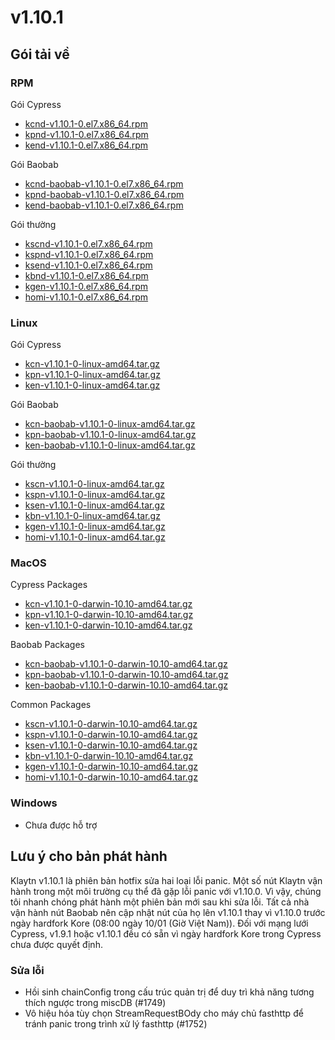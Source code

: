# v1.10.1

## Gói tải về <a id="package-downloads"></a>

### RPM <a id="rpm"></a>

Gói Cypress

- [kcnd-v1.10.1-0.el7.x86_64.rpm](https://packages.klaytn.net/klaytn/v1.10.1/kcnd-v1.10.1-0.el7.x86_64.rpm)
- [kpnd-v1.10.1-0.el7.x86_64.rpm](https://packages.klaytn.net/klaytn/v1.10.1/kpnd-v1.10.1-0.el7.x86_64.rpm)
- [kend-v1.10.1-0.el7.x86_64.rpm](https://packages.klaytn.net/klaytn/v1.10.1/kend-v1.10.1-0.el7.x86_64.rpm)

Gói Baobab

- [kcnd-baobab-v1.10.1-0.el7.x86_64.rpm](https://packages.klaytn.net/klaytn/v1.10.1/kcnd-baobab-v1.10.1-0.el7.x86_64.rpm)
- [kpnd-baobab-v1.10.1-0.el7.x86_64.rpm](https://packages.klaytn.net/klaytn/v1.10.1/kpnd-baobab-v1.10.1-0.el7.x86_64.rpm)
- [kend-baobab-v1.10.1-0.el7.x86_64.rpm](https://packages.klaytn.net/klaytn/v1.10.1/kend-baobab-v1.10.1-0.el7.x86_64.rpm)

Gói thường

- [kscnd-v1.10.1-0.el7.x86_64.rpm](https://packages.klaytn.net/klaytn/v1.10.1/kscnd-v1.10.1-0.el7.x86_64.rpm)
- [kspnd-v1.10.1-0.el7.x86_64.rpm](https://packages.klaytn.net/klaytn/v1.10.1/kspnd-v1.10.1-0.el7.x86_64.rpm)
- [ksend-v1.10.1-0.el7.x86_64.rpm](https://packages.klaytn.net/klaytn/v1.10.1/ksend-v1.10.1-0.el7.x86_64.rpm)
- [kbnd-v1.10.1-0.el7.x86_64.rpm](https://packages.klaytn.net/klaytn/v1.10.1/kbnd-v1.10.1-0.el7.x86_64.rpm)
- [kgen-v1.10.1-0.el7.x86_64.rpm](https://packages.klaytn.net/klaytn/v1.10.1/kgen-v1.10.1-0.el7.x86_64.rpm)
- [homi-v1.10.1-0.el7.x86_64.rpm](https://packages.klaytn.net/klaytn/v1.10.1/homi-v1.10.1-0.el7.x86_64.rpm)

### Linux <a id="linux"></a>

Gói Cypress

- [kcn-v1.10.1-0-linux-amd64.tar.gz](https://packages.klaytn.net/klaytn/v1.10.1/kcn-v1.10.1-0-linux-amd64.tar.gz)
- [kpn-v1.10.1-0-linux-amd64.tar.gz](https://packages.klaytn.net/klaytn/v1.10.1/kpn-v1.10.1-0-linux-amd64.tar.gz)
- [ken-v1.10.1-0-linux-amd64.tar.gz](https://packages.klaytn.net/klaytn/v1.10.1/ken-v1.10.1-0-linux-amd64.tar.gz)

Gói Baobab

- [kcn-baobab-v1.10.1-0-linux-amd64.tar.gz](https://packages.klaytn.net/klaytn/v1.10.1/kcn-baobab-v1.10.1-0-linux-amd64.tar.gz)
- [kpn-baobab-v1.10.1-0-linux-amd64.tar.gz](https://packages.klaytn.net/klaytn/v1.10.1/kpn-baobab-v1.10.1-0-linux-amd64.tar.gz)
- [ken-baobab-v1.10.1-0-linux-amd64.tar.gz](https://packages.klaytn.net/klaytn/v1.10.1/ken-baobab-v1.10.1-0-linux-amd64.tar.gz)

Gói thường

- [kscn-v1.10.1-0-linux-amd64.tar.gz](https://packages.klaytn.net/klaytn/v1.10.1/kscn-v1.10.1-0-linux-amd64.tar.gz)
- [kspn-v1.10.1-0-linux-amd64.tar.gz](https://packages.klaytn.net/klaytn/v1.10.1/kspn-v1.10.1-0-linux-amd64.tar.gz)
- [ksen-v1.10.1-0-linux-amd64.tar.gz](https://packages.klaytn.net/klaytn/v1.10.1/ksen-v1.10.1-0-linux-amd64.tar.gz)
- [kbn-v1.10.1-0-linux-amd64.tar.gz](https://packages.klaytn.net/klaytn/v1.10.1/kbn-v1.10.1-0-linux-amd64.tar.gz)
- [kgen-v1.10.1-0-linux-amd64.tar.gz](https://packages.klaytn.net/klaytn/v1.10.1/kgen-v1.10.1-0-linux-amd64.tar.gz)
- [homi-v1.10.1-0-linux-amd64.tar.gz](https://packages.klaytn.net/klaytn/v1.10.1/homi-v1.10.1-0-linux-amd64.tar.gz)

### MacOS <a id="macos"></a>

Cypress Packages

- [kcn-v1.10.1-0-darwin-10.10-amd64.tar.gz](https://packages.klaytn.net/klaytn/v1.10.1/kcn-v1.10.1-0-darwin-10.10-amd64.tar.gz)
- [kpn-v1.10.1-0-darwin-10.10-amd64.tar.gz](https://packages.klaytn.net/klaytn/v1.10.1/kpn-v1.10.1-0-darwin-10.10-amd64.tar.gz)
- [ken-v1.10.1-0-darwin-10.10-amd64.tar.gz](https://packages.klaytn.net/klaytn/v1.10.1/ken-v1.10.1-0-darwin-10.10-amd64.tar.gz)

Baobab Packages

- [kcn-baobab-v1.10.1-0-darwin-10.10-amd64.tar.gz](https://packages.klaytn.net/klaytn/v1.10.1/kcn-baobab-v1.10.1-0-darwin-10.10-amd64.tar.gz)
- [kpn-baobab-v1.10.1-0-darwin-10.10-amd64.tar.gz](https://packages.klaytn.net/klaytn/v1.10.1/kpn-baobab-v1.10.1-0-darwin-10.10-amd64.tar.gz)
- [ken-baobab-v1.10.1-0-darwin-10.10-amd64.tar.gz](https://packages.klaytn.net/klaytn/v1.10.1/ken-baobab-v1.10.1-0-darwin-10.10-amd64.tar.gz)

Common Packages

- [kscn-v1.10.1-0-darwin-10.10-amd64.tar.gz](https://packages.klaytn.net/klaytn/v1.10.1/kscn-v1.10.1-0-darwin-10.10-amd64.tar.gz)
- [kspn-v1.10.1-0-darwin-10.10-amd64.tar.gz](https://packages.klaytn.net/klaytn/v1.10.1/kspn-v1.10.1-0-darwin-10.10-amd64.tar.gz)
- [ksen-v1.10.1-0-darwin-10.10-amd64.tar.gz](https://packages.klaytn.net/klaytn/v1.10.1/ksen-v1.10.1-0-darwin-10.10-amd64.tar.gz)
- [kbn-v1.10.1-0-darwin-10.10-amd64.tar.gz](https://packages.klaytn.net/klaytn/v1.10.1/kbn-v1.10.1-0-darwin-10.10-amd64.tar.gz)
- [kgen-v1.10.1-0-darwin-10.10-amd64.tar.gz](https://packages.klaytn.net/klaytn/v1.10.1/kgen-v1.10.1-0-darwin-10.10-amd64.tar.gz)
- [homi-v1.10.1-0-darwin-10.10-amd64.tar.gz](https://packages.klaytn.net/klaytn/v1.10.1/homi-v1.10.1-0-darwin-10.10-amd64.tar.gz)

### Windows <a id="windows"></a>

- Chưa được hỗ trợ

## Lưu ý cho bản phát hành <a id="release-notes"></a>

Klaytn v1.10.1 là phiên bản hotfix sửa hai loại lỗi panic. Một số nút Klaytn vận hành trong một môi trường cụ thể đã gặp lỗi panic với v1.10.0. Vì vậy, chúng tôi nhanh chóng phát hành một phiên bản mới sau khi sửa lỗi. Tất cả nhà vận hành nút Baobab nên cập nhật nút của họ lên v1.10.1 thay vì v1.10.0 trước ngày hardfork Kore (08:00 ngày 10/01 (Giờ Việt Nam)). Đối với mạng lưới Cypress, v1.9.1 hoặc v1.10.1 đều có sẵn vì ngày hardfork Kore trong Cypress chưa được quyết định.

### Sửa lỗi

- Hồi sinh chainConfig trong cấu trúc quản trị để duy trì khả năng tương thích ngược trong miscDB (#1749)
- Vô hiệu hóa tùy chọn StreamRequestBOdy cho máy chủ fasthttp để tránh panic trong trình xử lý fasthttp (#1752)
